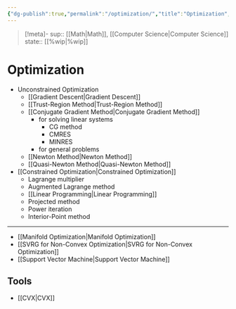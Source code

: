```yaml
---
{"dg-publish":true,"permalink":"/optimization/","title":"Optimization","created":"2021-08-17T21:58:15","updated":"2023-03-29T00:35:46"}
---
```


> [!meta]-
> sup:: [[Math\|Math]], [[Computer Science\|Computer Science]]
> state:: [[%wip\|%wip]]

# Optimization

* Unconstrained Optimization
    * [[Gradient Descent\|Gradient Descent]]
    * [[Trust-Region Method\|Trust-Region Method]]
    * [[Conjugate Gradient Method\|Conjugate Gradient Method]]
        * for solving linear systems
            * CG method
            * CMRES
            * MINRES
        * for general problems
    * [[Newton Method\|Newton Method]]
    * [[Quasi-Newton Method\|Quasi-Newton Method]]
* [[Constrained Optimization\|Constrained Optimization]]
    * Lagrange multiplier
    * Augmented Lagrange method
    * [[Linear Programming\|Linear Programming]]
    * Projected method
    * Power iteration
    * Interior-Point method

---

* [[Manifold Optimization\|Manifold Optimization]]
* [[SVRG for Non-Convex Optimization\|SVRG for Non-Convex Optimization]]
* [[Support Vector Machine\|Support Vector Machine]]

## Tools

* [[CVX\|CVX]]
